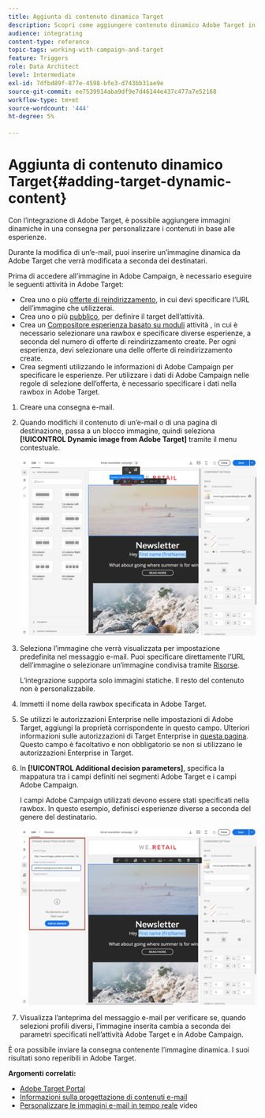 ```yaml
---
title: Aggiunta di contenuto dinamico Target
description: Scopri come aggiungere contenuto dinamico Adobe Target in una delle consegne Adobe Campaign.
audience: integrating
content-type: reference
topic-tags: working-with-campaign-and-target
feature: Triggers
role: Data Architect
level: Intermediate
exl-id: 7dfbd89f-877e-4598-bfe3-d743bb31ae9e
source-git-commit: ee7539914aba9df9e7d46144e437c477a7e52168
workflow-type: tm+mt
source-wordcount: '444'
ht-degree: 5%

---
```


# Aggiunta di contenuto dinamico Target{#adding-target-dynamic-content}

Con l’integrazione di Adobe Target, è possibile aggiungere immagini dinamiche in una consegna per personalizzare i contenuti in base alle esperienze.

Durante la modifica di un’e-mail, puoi inserire un’immagine dinamica da Adobe Target che verrà modificata a seconda dei destinatari.

Prima di accedere all’immagine in Adobe Campaign, è necessario eseguire le seguenti attività in Adobe Target:

* Crea uno o più [offerte di reindirizzamento](https://experienceleague.adobe.com/docs/target/using/experiences/offers/offer-redirect.html), in cui devi specificare l’URL dell’immagine che utilizzerai.
* Crea uno o più [pubblico](https://experienceleague.adobe.com/docs/target/using/audiences/create-audiences/audiences.html), per definire il target dell’attività.
* Crea un [Compositore esperienza basato su moduli](https://experienceleague.adobe.com/docs/target/using/experiences/form-experience-composer.html) attività , in cui è necessario selezionare una rawbox e specificare diverse esperienze, a seconda del numero di offerte di reindirizzamento create. Per ogni esperienza, devi selezionare una delle offerte di reindirizzamento create.
* Crea segmenti utilizzando le informazioni di Adobe Campaign per specificare le esperienze. Per utilizzare i dati di Adobe Campaign nelle regole di selezione dell’offerta, è necessario specificare i dati nella rawbox in Adobe Target.

1. Creare una consegna e-mail.
1. Quando modifichi il contenuto di un’e-mail o di una pagina di destinazione, passa a un blocco immagine, quindi seleziona **[!UICONTROL Dynamic image from Adobe Target]** tramite il menu contestuale.

   ![](assets/tar_insert_dynamic_image.png)

1. Seleziona l’immagine che verrà visualizzata per impostazione predefinita nel messaggio e-mail. Puoi specificare direttamente l’URL dell’immagine o selezionare un’immagine condivisa tramite [Risorse](../../integrating/using/working-with-campaign-and-assets-core-service.md).

   L’integrazione supporta solo immagini statiche. Il resto del contenuto non è personalizzabile.

1. Immetti il nome della rawbox specificata in Adobe Target.
1. Se utilizzi le autorizzazioni Enterprise nelle impostazioni di Adobe Target, aggiungi la proprietà corrispondente in questo campo. Ulteriori informazioni sulle autorizzazioni di Target Enterprise in [questa pagina](https://experienceleague.adobe.com/docs/target/using/administer/manage-users/enterprise/properties-overview.html). Questo campo è facoltativo e non obbligatorio se non si utilizzano le autorizzazioni Enterprise in Target.
1. In **[!UICONTROL Additional decision parameters]**, specifica la mappatura tra i campi definiti nei segmenti Adobe Target e i campi Adobe Campaign.

   I campi Adobe Campaign utilizzati devono essere stati specificati nella rawbox. In questo esempio, definisci esperienze diverse a seconda del genere del destinatario.

   ![](assets/tar_additional_decisionning_parameters.png)

1. Visualizza l’anteprima del messaggio e-mail per verificare se, quando selezioni profili diversi, l’immagine inserita cambia a seconda dei parametri specificati nell’attività Adobe Target e in Adobe Campaign.

È ora possibile inviare la consegna contenente l’immagine dinamica. I suoi risultati sono reperibili in Adobe Target.

**Argomenti correlati:**

* [Adobe Target Portal](https://experienceleague.adobe.com/docs/target/using/integrate/campaign-and-target.html)
* [Informazioni sulla progettazione di contenuti e-mail](../../designing/using/designing-content-in-adobe-campaign.md)
* [Personalizzare le immagini e-mail in tempo reale](https://helpx.adobe.com/it/marketing-cloud/how-to/email-marketing.html) video
